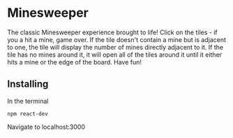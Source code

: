 # Minesweeper

The classic Minesweeper experience brought to life! Click on the tiles - if you a hit a mine, game over. If the tile doesn't contain a mine but is adjacent to one, the tile will display the number of mines directly adjacent to it. If the tile has no mines around it, it will open all of the tiles around it until it either hits a mine or the edge of the board. Have fun!

## Installing

In the terminal

```
npm react-dev
```

Navigate to localhost:3000